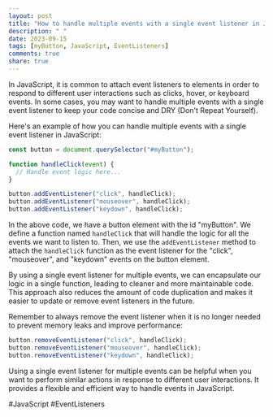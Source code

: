 ```yaml
---
layout: post
title: "How to handle multiple events with a single event listener in JavaScript"
description: " "
date: 2023-09-15
tags: [myButton, JavaScript, EventListeners]
comments: true
share: true
---
```


In JavaScript, it is common to attach event listeners to elements in order to respond to different user interactions such as clicks, hover, or keyboard events. In some cases, you may want to handle multiple events with a single event listener to keep your code concise and DRY (Don't Repeat Yourself).

Here's an example of how you can handle multiple events with a single event listener in JavaScript:

```javascript
const button = document.querySelector("#myButton");

function handleClick(event) {
  // Handle event logic here...
}

button.addEventListener("click", handleClick);
button.addEventListener("mouseover", handleClick);
button.addEventListener("keydown", handleClick);
```

In the above code, we have a button element with the id "myButton". We define a function named `handleClick` that will handle the logic for all the events we want to listen to. Then, we use the `addEventListener` method to attach the `handleClick` function as the event listener for the "click", "mouseover", and "keydown" events on the button element.

By using a single event listener for multiple events, we can encapsulate our logic in a single function, leading to cleaner and more maintainable code. This approach also reduces the amount of code duplication and makes it easier to update or remove event listeners in the future.

Remember to always remove the event listener when it is no longer needed to prevent memory leaks and improve performance:

```javascript
button.removeEventListener("click", handleClick);
button.removeEventListener("mouseover", handleClick);
button.removeEventListener("keydown", handleClick);
```

Using a single event listener for multiple events can be helpful when you want to perform similar actions in response to different user interactions. It provides a flexible and efficient way to handle events in JavaScript.

#JavaScript #EventListeners
